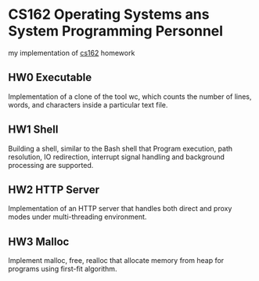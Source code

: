 # CS162 Operating Systems ans System Programming Personnel
my implementation of [cs162](https://cs162.eecs.berkeley.edu/) homework

## HW0 Executable
Implementation of a clone of the tool wc, which counts the number of lines, words, and characters inside a particular text file.

## HW1 Shell
Building a shell, similar to the Bash shell that Program execution, path resolution, IO redirection, interrupt signal handling and background processing are supported.

## HW2 HTTP Server
Implementation of an HTTP server that handles both direct and proxy modes under multi-threading environment.

## HW3 Malloc
Implement malloc, free, realloc that allocate memory from heap for programs using first-fit algorithm.

